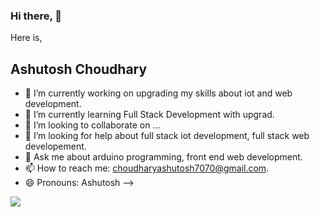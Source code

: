 ### Hi there, 👋


Here is,
## Ashutosh  Choudhary


- 🔭 I’m currently working on upgrading my skills about iot and web development.
- 🌱 I’m currently learning Full Stack Development with upgrad.
- 👯 I’m looking to collaborate on ...
- 🤔 I’m looking for help about full stack iot development, full stack web developement.
- 💬 Ask me about arduino programming, front end web development.
- 📫 How to reach me: choudharyashutosh7070@gmail.com.
- 😄 Pronouns: Ashutosh
-->
<img src="https://github-readme-stats.vercel.app/api?username=ChoudharyAshutosh&&show_icons=true&title_color=ffffff&icon_color=bb2acf&text_color=daf7dc&bg_color=151515">
